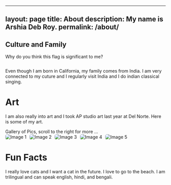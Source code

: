 
---
layout: page
title: About
description: My name is Arshia Deb Roy.
permalink: /about/
---

## Culture and Family

Why do you think this flag is significant to me?

<style>
    /* Style looks pretty compact, 
       - grid-container and grid-item are referenced the code 
    */
    .grid-container {
        display: grid;
        grid-template-columns: repeat(auto-fill, minmax(150px, 1fr)); /* Dynamic columns */
        gap: 10px;
    }
    .grid-item {
        text-align: center;
    }
    .grid-item img {
        width: 100%;
        height: 100px; /* Fixed height for uniformity */
        object-fit: contain; /* Ensure the image fits within the fixed height */
    }
    .grid-item p {
        margin: 5px 0; /* Add some margin for spacing */
    }

    .image-gallery {
        display: flex;
        flex-wrap: nowrap;
        overflow-x: auto;
        gap: 10px;
        }

    .image-gallery img {
        max-height: 150px;
        object-fit: cover;
        border-radius: 5px;
    }
</style>

<!-- This grid_container class is used by CSS styling and the id is used by JavaScript connection -->
<div class="grid-container" id="grid_container">
    <!-- content will be added here by JavaScript -->
</div>

<script>

    
    var http_source = "https://upload.wikimedia.org/wikipedia/commons/";
    var living_in_the_world = [
		{"flag": "4/41/Flag_of_India.svg", "greeting": "Namaste", "description": "India - Land Of Diversity"},
        {"flag": "0/01/Flag_of_California.svg", "greeting": "Hi", "description": "California - The golden State"},
        

    for (const location of living_in_the_world) {
        // Create a "div" with "class grid-item" for each row
        var gridItem = document.createElement("div");
        gridItem.className = "grid-item";  // This class name connects the gridItem to the CSS style elements
        // Add "img" HTML tag for the flag
        var img = document.createElement("img");
        img.src = http_source + location.flag; // concatenate the source and flag
        img.alt = location.flag + " Flag"; // add alt text for accessibility

        // Add "p" HTML tag for the description
        var description = document.createElement("p");
        description.textContent = location.description; // extract the description

        // Add "p" HTML tag for the greeting
        var greeting = document.createElement("p");
        greeting.textContent = location.greeting;  // extract the greeting

        // Append img and p HTML tags to the grid item DIV
        gridItem.appendChild(img);
        gridItem.appendChild(description);
        gridItem.appendChild(greeting);

        // Append the grid item DIV to the container DIV
        container.appendChild(gridItem);
    }
</script>

Even though I am born in California, my family comes from India. I am very connected to my cuture and I regularly visit India and I do indian classical singing.
    

# Art 

I am also really into art and I took AP studio art last year at Del Norte. Here is some of my art. 

<comment>
Gallery of Pics, scroll to the right for more ...
</comment>
<div class="image-gallery">
  <img src="{{site.baseurl}}/images/about/arshiaart1.jpg" alt="Image 1">
  <img src="{{site.baseurl}}/images/about/arshiaart2.jpg" alt="Image 2">
  <img src="{{site.baseurl}}/images/about/arshiaart3.jpg" alt="Image 3">
  <img src="{{site.baseurl}}/images/about/arshiaart4.jpg" alt="Image 4">
  <img src="{{site.baseurl}}/images/about/arshiaart5.jpg" alt="Image 5">
</div>

# Fun Facts 

I really love cats and I want a cat in the future. 
I love to go to the beach. 
I am trilingual and can speak english, hindi, and bengali. 
